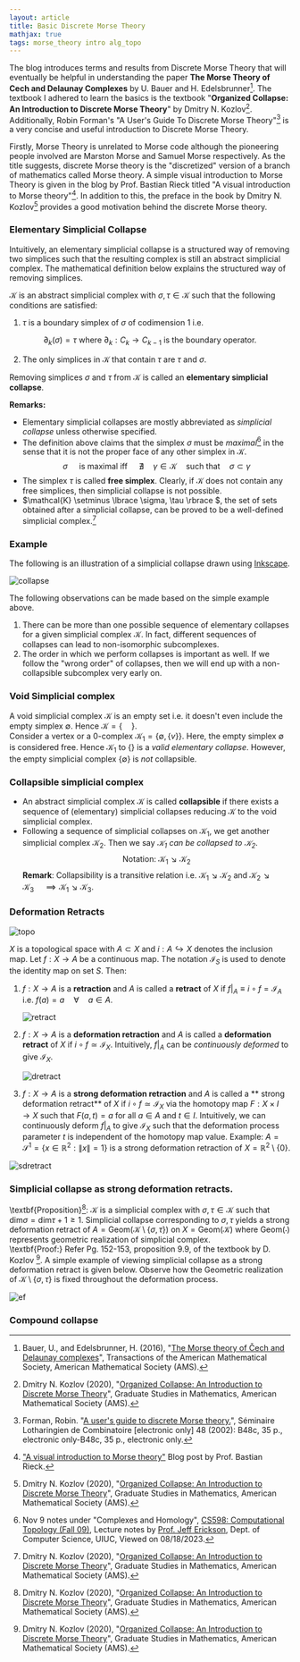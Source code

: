 ```yaml
---
layout: article
title: Basic Discrete Morse Theory
mathjax: true
tags: morse_theory intro alg_topo
---
```


The blog introduces terms and results from Discrete Morse Theory that will eventually be helpful in understanding the paper **The Morse Theory of Cech and Delaunay Complexes** by U. Bauer and H. Edelsbrunner[^1]. The textbook I adhered to learn the basics is the textbook "**Organized Collapse: An Introduction to Discrete Morse Theory**" by Dmitry N. Kozlov[^2]. Additionally, Robin Forman's "A User's Guide To Discrete Morse Theory"[^3] is a very concise and useful introduction to Discrete Morse Theory.

Firstly, Morse Theory is unrelated to Morse code although the pioneering people involved are  Marston Morse and Samuel Morse respectively. As the title suggests, discrete Morse theory is the "discretized" version of a branch of mathematics called Morse theory. A simple visual introduction to Morse Theory is given in the blog by Prof. Bastian Rieck titled "A visual introduction to Morse theory"[^4]. In addition to this, the preface in the book by Dmitry N. Kozlov[^2] provides a good motivation behind the discrete Morse theory.

### Elementary Simplicial Collapse
Intuitively, an elementary simplicial collapse is a structured way of removing two simplices such that the resulting complex is still an abstract simplicial complex. The mathematical definition below explains the structured way of removing simplices.

$\mathcal{K}$ is an abstract simplicial complex with $\sigma, \tau \in \mathcal{K}$ such that the following conditions are satisfied:
1. $\tau$ is a boundary simplex of $\sigma$ of codimension $1$ i.e.

  $$
  \partial_k (\sigma) = \tau \text{ where } \partial_k: C_k \longrightarrow C_{k-1} \text{ is the boundary operator.}
  $$
  
2. The only simplices in $\mathcal{K}$ that contain $\tau$ are $\tau$ and $\sigma$.

Removing simplices $\sigma$ and $\tau$ from $\mathcal{K}$ is called an **elementary simplicial collapse**.

**Remarks:** 
* Elementary simplicial collapses are mostly abbreviated as *simplicial collapse* unless otherwise specified.
* The definition above claims that the simplex $\sigma$ must be *maximal*[^5] in the sense that it is not the proper face of any other simplex in $\mathcal{K}$.
  $$
  \sigma \quad \text{ is maximal iff } \quad \nexists \quad \gamma \in \mathcal{K} \quad \text{such that} \quad \sigma \subset \gamma
  $$
* The simplex $\tau$ is called **free simplex**. Clearly, if $\mathcal{K}$ does not contain any free simplices, then simplicial collapse is not possible.
* $\mathcal{K} \setminus \lbrace \sigma, \tau \rbrace $, the set of sets obtained after a simplicial collapse, can be proved to be a well-defined simplicial complex.[^2]

### Example
The following is an illustration of a simplicial collapse drawn using [Inkscape](https://inkscape.org/).

![collapse](\images\example_collapse.svg)

The following observations can be made based on the simple example above.
1. There can be more than one possible sequence of elementary collapses for a given simplicial complex $\mathcal{K}$. In fact, different sequences of collapses can lead to non-isomorphic subcomplexes.
2. The order in which we perform collapses is important as well. If we follow the "wrong order" of collapses, then we will end up with a non-collapsible subcomplex very early on.

### Void Simplicial complex
A void simplicial complex $\mathcal{K}$ is an empty set i.e. it doesn't even include the empty simplex $\emptyset$. Hence $\mathcal{K} = \lbrace \quad \rbrace$. \
Consider a vertex or a 0-complex $\mathcal{K}_1 = \lbrace \emptyset, \lbrace v \rbrace  \rbrace$. Here, the empty simplex $\emptyset$ is considered free. Hence $\mathcal{K}_1$ to  $\lbrace \rbrace$ is a *valid elementary collapse*. However, the empty simplicial complex $\lbrace \emptyset \rbrace$ is *not* collapsible.

### Collapsible simplicial complex
* An abstract simplicial complex $\mathcal{K}$ is called **collapsible** if there exists a sequence of (elementary) simplicial collapses reducing $\mathcal{K}$ to the void simplicial complex.
* Following a sequence of simplicial collapses on $\mathcal{K}_1$, we get another simplicial complex $\mathcal{K}_2$. Then we say *$\mathcal{K}_1$ can be collapsed to $\mathcal{K}_2$*.
  $$
  \text{Notation: } \mathcal{K}_1 \searrow \mathcal{K}_2
  $$
**Remark**: Collapsibility is a transitive relation i.e. $\mathcal{K}_1 \searrow \mathcal{K}_2$ and $\mathcal{K}_2 \searrow \mathcal{K}_3 \quad \implies \mathcal{K}_1 \searrow \mathcal{K}_3$.

### Deformation Retracts
![topo](\images\topo.svg)

$X$ is a topological space with $A \subset X$ and $i: A \hookrightarrow X$ denotes the inclusion map. Let $f: X \rightarrow A$ be a continuous map. The notation $\mathcal{I}_S$ is used to denote the identity map on set $S$. Then:
1. $f: X \rightarrow A$ is a **retraction** and $A$ is called a **retract** of $X$ if $f \vert_A \equiv i \circ f = \mathcal{I}_A$ i.e. $f(a) = a \quad \forall \quad a \in A$.
   
   ![retract](\images\retract.svg)
   
3. $f: X \rightarrow A$ is a **deformation retraction** and $A$ is called a **deformation retract** of $X$ if $i \circ f \simeq \mathcal{I}_X$. Intuitively, $f \vert_A$ can be *continuously deformed* to give   $\mathcal{I}_X$.
   
   ![dretract](\images\def_retract.svg)
   
4. $f: X \rightarrow A$ is a **strong deformation retraction** and $A$ is called a ** strong deformation retract** of $X$ if $i \circ f \simeq \mathcal{I}_X$ via the homotopy map $F: X \times I \rightarrow X$ such that $F(a,t) = a$ for all $a \in A$ and $t \in I$. Intuitively, we  can continuously deform $f \vert_A$ to give $\mathcal{I}_X$ such that the deformation process parameter $t$ is independent of the homotopy map value.
   Example: $A = \mathcal{S}^1 = \lbrace x \in \mathbb{R}^2 : \| x \| = 1  \rbrace$ is a strong deformation retraction of $X = \mathbb{R}^2 \setminus \lbrace 0 \rbrace$.
   
  ![sdretract](\images\strong_def.svg)

### Simplicial collapse as strong deformation retracts.
\textbf{Proposition}[^2]: $\mathcal{K}$ is a simplicial complex with $\sigma, \tau \in \mathcal{K}$ such that $\mathrm{dim} \sigma = \mathrm{dim} \tau + 1 \geq 1$. Simplicial collapse corresponding to $\sigma, \tau$ yields a strong deformation retract of $A = \mathrm{Geom}(\mathcal{K}\setminus \lbrace \sigma, \tau \rbrace)$ on $X = \mathrm{Geom}(\mathcal{K})$ where $\mathrm{Geom}(\cdot)$ represents geometric realization of simplicial complex. \
\textbf{Proof:} Refer Pg. 152-153, proposition 9.9, of the textbook by D. Kozlov [^2]. A simple example of viewing simplicial collapse as a strong deformation retract is given below. Observe how the Geometric realization of $\mathcal{K} \setminus \lbrace \sigma, \tau \rbrace$ is fixed throughout the deformation process.

![ef](\images\pic_proof.png)

### Compound collapse

[^1]: Bauer, U., and Edelsbrunner, H. (2016), "[The Morse theory of Čech and Delaunay complexes](https://doi.org/10.1090/tran/6991)", Transactions of the American Mathematical Society, American Mathematical Society (AMS).
[^2]: Dmitry N. Kozlov (2020), "[Organized Collapse: An Introduction to Discrete Morse Theory](https://www.maa.org/press/maa-reviews/organized-collapse-an-introduction-to-discrete-morse-theory)", Graduate Studies in Mathematics, American Mathematical Society (AMS).
[^3]: Forman, Robin. "[A user's guide to discrete Morse theory.](http://eudml.org/doc/123837)", Séminaire Lotharingien de Combinatoire [electronic only] 48 (2002): B48c, 35 p., electronic only-B48c, 35 p., electronic only.
[^4]: ["A visual introduction to Morse theory"](https://bastian.rieck.me/blog/posts/2019/morse_theory/) Blog post by Prof. Bastian Rieck.
[^5]: Nov 9 notes under "Complexes and Homology", [CS598: Computational Topology (Fall 09)](https://jeffe.cs.illinois.edu/teaching/comptop/2009/schedule.html), Lecture notes by [Prof. Jeff Erickson](https://jeffe.cs.illinois.edu/index.html), Dept. of Computer Science, UIUC, Viewed on 08/18/2023. 
